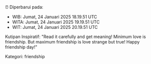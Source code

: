 ⏰ Diperbarui pada:
- WIB: Jumat, 24 Januari 2025 18.19.51 UTC
- WITA: Jumat, 24 Januari 2025 19.19.51 UTC
- WIT: Jumat, 24 Januari 2025 20.19.51 UTC

Kutipan Inspiratif:
"Read it carefully and get meaning! Minimum love is friendship. But maximum friendship is love strange but true! Happy friendship day!"


Kategori: friendship

